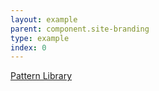```yaml
---
layout: example
parent: component.site-branding
type: example
index: 0
---
```


<div class="site-branding">
    <div class="site-branding__title">
        <a data-header="header-title" class="site-branding__link" href="#">Pattern Library</a>
    </div>
</div>
